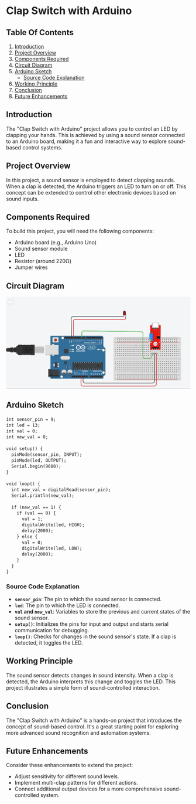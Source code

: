 # Clap Switch with Arduino

## Table Of Contents

1. [Introduction](#introduction)
2. [Project Overview](#project-overview)
3. [Components Required](#components-required)
4. [Circuit Diagram](#circuit-diagram)
5. [Arduino Sketch](#arduino-sketch)
   - [Source Code Explanation](#source-code-explanation)
6. [Working Principle](#working-principle)
7. [Conclusion](#conclusion)
8. [Future Enhancements](#future-enhancements)

## Introduction
The "Clap Switch with Arduino" project allows you to control an LED by clapping your hands. This is achieved by using a sound sensor connected to an Arduino board, making it a fun and interactive way to explore sound-based control systems.

## Project Overview
In this project, a sound sensor is employed to detect clapping sounds. When a clap is detected, the Arduino triggers an LED to turn on or off. This concept can be extended to control other electronic devices based on sound inputs.

## Components Required
To build this project, you will need the following components:
- Arduino board (e.g., Arduino Uno)
- Sound sensor module
- LED
- Resistor (around 220Ω)
- Jumper wires

## Circuit Diagram
![Circuit Diagram](./src/circuit-files/circuit.jpg)

## Arduino Sketch
```arduino
int sensor_pin = 9;
int led = 13;
int val = 0;
int new_val = 0;

void setup() {
  pinMode(sensor_pin, INPUT);
  pinMode(led, OUTPUT);
  Serial.begin(9600);
}

void loop() {
  int new_val = digitalRead(sensor_pin);
  Serial.println(new_val);

  if (new_val == 1) {
    if (val == 0) {
      val = 1;
      digitalWrite(led, HIGH);
      delay(2000);
    } else {
      val = 0;
      digitalWrite(led, LOW);
      delay(2000);
    }
  }
}
```

### Source Code Explanation
- **`sensor_pin`**: The pin to which the sound sensor is connected.
- **`led`**: The pin to which the LED is connected.
- **`val` and `new_val`**: Variables to store the previous and current states of the sound sensor.
- **`setup()`**: Initializes the pins for input and output and starts serial communication for debugging.
- **`loop()`**: Checks for changes in the sound sensor's state. If a clap is detected, it toggles the LED.

## Working Principle
The sound sensor detects changes in sound intensity. When a clap is detected, the Arduino interprets this change and toggles the LED. This project illustrates a simple form of sound-controlled interaction.

## Conclusion
The "Clap Switch with Arduino" is a hands-on project that introduces the concept of sound-based control. It's a great starting point for exploring more advanced sound recognition and automation systems.

## Future Enhancements
Consider these enhancements to extend the project:
- Adjust sensitivity for different sound levels.
- Implement multi-clap patterns for different actions.
- Connect additional output devices for a more comprehensive sound-controlled system.
